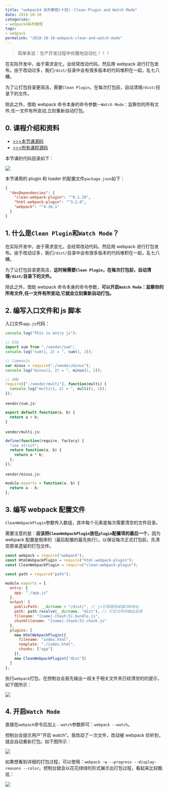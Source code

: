 ```yaml
---
title: "webpack4 系列教程(十四)：Clean Plugin and Watch Mode"
date: 2018-10-18
categories:
- webpack4系列教程
tags:
- webpack
permalink: "2018-10-18-webpack-clean-and-watch-mode"
---
```


> 简单来说：生产开发过程中优雅地自动化！！！

在实际开发中，由于需求变化，会经常改动代码，然后用 webpack 进行打包发布。由于改动过多，我们`/dist/`目录中会有很多版本的代码堆积在一起，乱七八糟。

为了让打包目录更简洁，需要`Clean Plugin`，在每次打包前，自动清理`/dist/`目录下的文件。

除此之外，借助 webpack 命令本身的命令参数--`Watch Mode`：监察你的所有文件,任一文件有所变动,立刻重新自动打包。

<!-- more -->

## 0. 课程介绍和资料

- [>>>本节课源码](https://github.com/dongyuanxin/webpack-demos/tree/master/demo14)
- [>>>所有课程源码](https://github.com/dongyuanxin/webpack-demos)

本节课的代码目录如下：

![](/images/webpack/webpack4系列教程/34.png)

本节课用的 plugin 和 loader 的配置文件`package.json`如下：

```json
{
  "devDependencies": {
    "clean-webpack-plugin": "^0.1.19",
    "html-webpack-plugin": "^3.2.0",
    "webpack": "^4.16.1"
  }
}
```

## 1. 什么是`Clean Plugin`和`Watch Mode`？

在实际开发中，由于需求变化，会经常改动代码，然后用 webpack 进行打包发布。由于改动过多，我们`/dist/`目录中会有很多版本的代码堆积在一起，乱七八糟。

为了让打包目录更简洁，**这时候需要`Clean Plugin`，在每次打包前，自动清理`/dist/`目录下的文件。**

除此之外，借助 webpack 命令本身的命令参数，**可以开启`Watch Mode`：监察你的所有文件,任一文件有所变动,它就会立刻重新自动打包。**

## 2. 编写入口文件和 js 脚本

入口文件`app.js`代码：

```javascript
console.log("This is entry js");

// ES6
import sum from "./vendor/sum";
console.log("sum(1, 2) = ", sum(1, 2));

// CommonJs
var minus = require("./vendor/minus");
console.log("minus(1, 2) = ", minus(1, 2));

// AMD
require(["./vendor/multi"], function(multi) {
  console.log("multi(1, 2) = ", multi(1, 2));
});
```

`vendor/sum.js`:

```javascript
export default function(a, b) {
  return a + b;
}
```

`vendor/multi.js`:

```javascript
define(function(require, factory) {
  "use strict";
  return function(a, b) {
    return a * b;
  };
});
```

`vendor/minus.js`:

```javascript
module.exports = function(a, b) {
  return a - b;
};
```

## 3. 编写 webpack 配置文件

`CleanWebpackPlugin`参数传入数组，其中每个元素是每次需要清空的文件目录。

需要注意的是：**应该把`CleanWebpackPlugin`放在`plugin`配置项的最后一个**，因为 webpack 配置是倒序的（最后配置的最先执行）。以保证每次正式打包前，先清空原来遗留的打包文件。

```javascript
const webpack = require("webpack");
const HtmlWebpackPlugin = require("html-webpack-plugin");
const CleanWebpackPlugin = require("clean-webpack-plugin");

const path = require("path");

module.exports = {
  entry: {
    app: "./app.js"
  },
  output: {
    publicPath: __dirname + "/dist/", // js引用路径或者CDN地址
    path: path.resolve(__dirname, "dist"), // 打包文件的输出目录
    filename: "[name]-[hash:5].bundle.js",
    chunkFilename: "[name]-[hash:5].chunk.js"
  },
  plugins: [
    new HtmlWebpackPlugin({
      filename: "index.html",
      template: "./index.html",
      chunks: ["app"]
    }),
    new CleanWebpackPlugin(["dist"])
  ]
};
```

执行`webpack`打包，在控制台会首先输出一段关于相关文件夹已经清空的的提示，如下图所示：

![](/images/webpack/webpack4系列教程/35.png)

## 4. 开启`Watch Mode`

直接在`webpack`命令后加上`--watch`参数即可：`webpack --watch`。

控制台会提示用户“开启 watch”。我改动了一次文件，改动被 webpack 侦听到，就会自动重新打包。如下图所示：

![](/images/webpack/webpack4系列教程/36.png)

如果想看到详细的打包过程，可以使用：`webpack -w --progress --display-reasons --color`。控制台就会以花花绿绿的形式展示出打包过程，看起来比较酷炫：

![](/images/webpack/webpack4系列教程/37.png)
